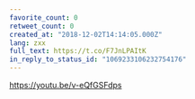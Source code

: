 ```yaml
---
favorite_count: 0
retweet_count: 0
created_at: "2018-12-02T14:14:05.000Z"
lang: zxx
full_text: https://t.co/F7JnLPAItK
in_reply_to_status_id: "1069233106232754176"
---
```


<https://youtu.be/v-eQfGSFdps>
